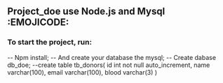 ## Project_doe use Node.js and Mysql :EMOJICODE:

### To start the project, run:
-- Npm install;
-- And create your database the mysql;
-- Create dabase db_doe;
--create table tb_donors(
  id int not null auto_increment,
  name varchar(100),
  email varchar(100),
  blood varchar(3)
)
